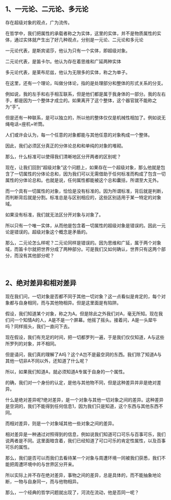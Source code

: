 <h2>1、一元论、二元论、多元论</h2><p data-pid="nxBtyDUX">存在超级对象的观点，广为流传。</p><p data-pid="yWFpj9Bm">在哲学中，我们把属性的承载者称之为实体，这里的实体，并不是物质属性的实体，通过实体就产生出了好几种观点，分别是一元论、二元论和多元论</p><p data-pid="GXijzUSG">一元论代表，是斯宾诺莎，他认为只有一个实体，即超级对象。</p><p data-pid="DyyGj89k">二元论代表，是笛卡尔。他认为存在着思维和广延两种实体</p><p data-pid="uRa_jV9r">多元论代表，是莱布尼兹，他认为无限多的实体，称之为单子。</p><p data-pid="ikREOoMW">在这里，还有一个理论，叫做分体论，指的是处理部分和整体的形式关系的分支。</p><p data-pid="fLNuxloR">例如说，我的左手和右手相互联系，但是他们都是属于我身体的一部分。我的左右手，都是因为一个整体才成立的。如果离开了这个整体，这个器官就不能称之为“手”。</p><p data-pid="mqs_Xl8O">但是还有一种联系，是可以独立的，所以他的整体仅仅是机械性相加了。例如说无绳电话=座机+听筒。</p><p data-pid="ugsk5QF-">人们或许会认为，每一个任意的对象都能与其他任意的对象构成一个整体。</p><p data-pid="N-QyepPm">因此，我们必须区分真正的分体论总和和单纯的对象的堆砌。</p><p data-pid="m2o545dG">那么，什么标准可以使得我们清晰地区分开两者的区别呢？</p><p data-pid="Cy3JDpdr">现在，让我们回到“超级对象”这个问题上，如果存在一个超级对象，那么他就是包含了一切属性的分体论总和，因为我们可以无需借助于任何标准而构成了包含一切属性的分体论总和。也就是说，任何属性都能被这个总和囊括，所谓至大无外。</p><p data-pid="faGyf30t">而一个具有一切属性的对象，恰恰是没有标准的。因为所谓标准，背后就是判断，而判断背后就是分割。标准总是与区别相应的，这些区别适用于某一特定的对象域。</p><p data-pid="PexUDguX">如果没有标准，我们就无法区分开对象与对象了。</p><p data-pid="s6HyzFSO">所以只有一个唯一实体，从而他是包含着一切属性的超级对象是错误的。因此一元论是错误的。超级对象这个概念是矛盾的。</p><p data-pid="5RlpRz2D">那么，二元论怎么样呢？二元论同样是错误的。因为思维和广延，属于两个对象域，而笛卡尔就把世界分成了两种部分。可是我们又如何确认，世界只有这两个部分，而没有其他部分呢？</p><p><br></p><h2>2、绝对差异和相对差异</h2><p data-pid="P8xt_Qod">现在我们问，一切对象是否都不同于其他一切对象？这一点看似是肯定的，每个对象都与自身相同，而与其他物相异。但是这里面是有陷阱。</p><p data-pid="Tp0YUyQE">假设，我们知道某个对象，称之为A。但是除此之外我们对A，毫无所知。现在我们问一个知情A的人，A是不是一个屏幕。他摇了摇头。接着问，A是一头犀牛吗？同样摇头，我们一直问下去。</p><p data-pid="RPOg7dMw">现在假设，我们有充足的时间，把一切都罗列一遍，于是我们仅仅知道，A与这些所罗列的对象，并不相同。</p><p data-pid="4svnKjSi">但是请问，我们真的理解了A吗？这个A岂不是最空洞的东西。我们除了知道A与其他一切非A不同以外，还知道了什么呢？</p><p data-pid="WNBAW_ee">所以，如果我们知道A，就必须知道A专属于自身的一个属性。</p><p data-pid="GBZEZdP7">的确，我们对一个身份的认定，是他与其他物不同，但是这种差异并非是绝对差异。</p><p data-pid="HwCzyrN3">什么是绝对差异呢?绝对差异，是一个对象与其他一切对象之间的差异。这种差异是空洞的，我们不能得到任何信息1，因为我们只是知道，这个东西与其他东西不同。</p><p data-pid="o7PAvkcI">而相对差异，则是一个对象域其他一些对象之间的差异。</p><p data-pid="Kjqnyk8I">相对差异是一种通过对照得到的信息，例如说我们知道可口可乐与百事可乐，我们说两者是不同。这里面暗含着，我们已经知道了可口可乐的肯定性属性，以及百事可乐的属性。</p><p data-pid="kqCmPjh4">那么，我们是否可以而我们去看待某一个对象与周遭环境一同被我们获悉，我们不能把周遭环境中的与世界区分开来。</p><p data-pid="9PouYPyc">所以实际上并不存在绝对差异，事物之间的差异，总是具体的，而不能抽象地论断，一物与自身同一，而与他物相异。</p><p data-pid="HL8hNv3J">那么，一个经典的哲学问题就出现了，河流在流动，他是否同一呢？</p><p></p>
